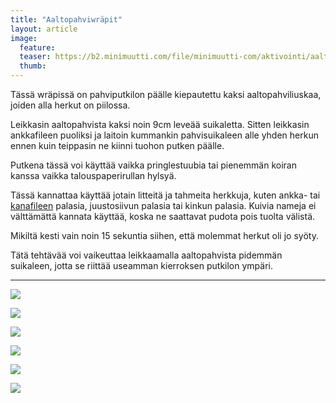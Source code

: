 ```yaml
---
title: "Aaltopahviwräpit"
layout: article
image:
  feature:
  teaser: https://b2.minimuutti.com/file/minimuutti-com/aktivointi/aaltopahviwrapit/DSC55675-245px.jpg
  thumb:
---
```


Tässä wräpissä on pahviputkilon päälle kiepautettu kaksi aaltopahviliuskaa, joiden alla herkut on piilossa.

Leikkasin aaltopahvista kaksi noin 9cm leveää suikaletta. Sitten leikkasin ankkafileen puoliksi ja laitoin kummankin pahvisuikaleen alle yhden herkun ennen kuin teippasin ne kiinni tuohon putken päälle.

Putkena tässä voi käyttää vaikka pringlestuubia tai pienemmän koiran kanssa vaikka talouspaperirullan hylsyä.

Tässä kannattaa käyttää jotain litteitä ja tahmeita herkkuja, kuten ankka- tai [kanafileen](http://clk.tradedoubler.com/click?p(210840)a(2526211)g(19927404)url(http://www.zooplus.fi/shop/koirat/luut/rocco/rocco_puruliuskat/534985)) palasia, juustosiivun palasia tai kinkun palasia. Kuivia nameja ei välttämättä kannata käyttää, koska ne saattavat pudota pois tuolta välistä.

Mikiltä kesti vain noin 15 sekuntia siihen, että molemmat herkut oli jo syöty.

Tätä tehtävää voi vaikeuttaa leikkaamalla aaltopahvista pidemmän suikaleen, jotta se riittää useamman kierroksen putkilon ympäri.

---

![](https://b2.minimuutti.com/file/minimuutti-com/aktivointi/aaltopahviwrapit/DSC55668-800px.jpg)

![](https://b2.minimuutti.com/file/minimuutti-com/aktivointi/aaltopahviwrapit/DSC55671-800px.jpg)

![](https://b2.minimuutti.com/file/minimuutti-com/aktivointi/aaltopahviwrapit/DSC55675-800px.jpg)

![](https://b2.minimuutti.com/file/minimuutti-com/aktivointi/aaltopahviwrapit/DSC55676-800px.jpg)

![](https://b2.minimuutti.com/file/minimuutti-com/aktivointi/aaltopahviwrapit/DSC55685-800px.jpg)

![](https://b2.minimuutti.com/file/minimuutti-com/aktivointi/aaltopahviwrapit/DSC55665-800px.jpg)
